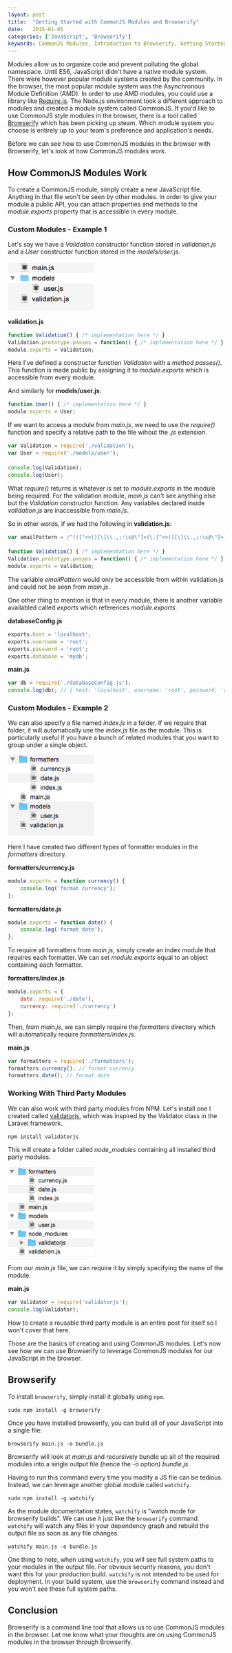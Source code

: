 ```yaml
---
layout: post
title:  "Getting Started with CommonJS Modules and Browserify"
date:   2015-01-05
categories: ['JavaScript', 'Browserify']
keywords: CommonJS Modules, Introduction to Browserify, Getting Started with Browserify, Browserify Tutorial, CommonJS tutorial, CommonJS vs AMD, CommonJS and Browserify tutorial
---
```


Modules allow us to organize code and prevent polluting the global namespace. Until ES6, JavaScript didn't have a native module system. There were however popular module systems created by the community. In the browser, the most popular module system was the Asynchronous Module Definition (AMD). In order to use AMD modules, you could use a library like [Require.js](http://requirejs.org/). The Node.js environment took a different approach to modules and created a module system called CommonJS. If you'd like to use CommonJS style modules in the browser, there is a tool called [Browserify](http://browserify.org/) which has been picking up steam. Which module system you choose is entirely up to your team's preference and application's needs. 

Before we can see how to use CommonJS modules in the browser with Browserify, let's look at how CommonJS modules work.

## How CommonJS Modules Work

To create a CommonJS module, simply create a new JavaScript file. Anything in that file won't be seen by other modules. In order to give your module a public API, you can attach properties and methods to the _module.exports_ property that is accessible in every module.

### Custom Modules - Example 1

Let's say we have a _Validation_ constructor function stored in _validation.js_ and a _User_ constructor function stored in the _models/user.js_.

<img src="/images/browserify/folderstructure1.png" alt="Example 1 folder structure" style="width: 200px;">

__validation.js__

```js
function Validation() { /* implementation here */ }
Validation.prototype.passes = function() { /* implementation here */ };
module.exports = Validation;
```

Here I've defined a constructor function _Validation_ with a method _passes()_. This function is made public by assigning it to _module.exports_ which is accessible from every module.

And similarly for __models/user.js__:

```js
function User() { /* implementation here */ }
module.exports = User;
```

If we want to access a module from _main.js_, we need to use the _require()_ function and specify a relative path to the file wihout the _.js_ extension.

```js
var Validation = require('./validation');
var User = require('./models/user');

console.log(Validation);
console.log(User);
```

What _require()_ returns is whatever is set to _module.exports_ in the module being required. For the validation module, _main.js_ can't see anything else but the _Validation_ constructor function. Any variables declared inside _validation.js_ are inaccessible from _main.js_.

So in other words, if we had the following in __validation.js__:

```js
var emailPattern = /^(([^<>()[\]\\.,;:\s@\"]+(\.[^<>()[\]\\.,;:\s@\"]+)*)|(\".+\"))@((\[[0-9]{1,3}\.[0-9]{1,3}\.[0-9]{1,3}\.[0-9]{1,3}\])|(([a-zA-Z\-0-9]+\.)+[a-zA-Z]{2,}))$/;

function Validation() { /* implementation here */ }
Validation.prototype.passes = function() { /* implementation here */ };
module.exports = Validation;
```

The variable _emailPattern_ would only be accessible from within validation.js and could not be seen from _main.js_.

One other thing to mention is that in every module, there is another variable availabled called _exports_ which references _module.exports_.

__databaseConfig.js__

```js
exports.host = 'localhost';
exports.username = 'root';
exports.password = 'root';
exports.database = 'mydb';
```

__main.js__

```js
var db = require('./databaseConfig.js');
console.log(db); // { host: 'localhost', username: 'root', password: 'root', database: 'mydb' }
```

### Custom Modules - Example 2

We can also specify a file named _index.js_ in a folder. If we require that folder, it will automatically use the _index.js_ file as the module. This is particularly useful if you have a bunch of related modules that you want to group under a single object.

<img src="/images/browserify/folderstructure2.png" alt="Example 2 folder structure" style="width: 200px;">

Here I have created two different types of formatter modules in the _formatters_ directory.

__formatters/currency.js__

```js
module.exports = function currency() {
	console.log('format currency');
};
```

__formatters/date.js__

```js
module.exports = function date() {
	console.log('format date');
};
```

To require all formatters from _main.js_, simply create an index module that requires each formatter. We can set _module.exports_ equal to an object containing each formatter.

__formatters/index.js__

```js
module.exports = {
	date: require('./date'),
	currency: require('./currency')
};
```

Then, from _main.js_, we can simply require the _formatters_ directory which will automatically require _formatters/index.js_.

__main.js__

```js
var formatters = require('./formatters');
formatters.currency(); // format currency
formatters.date(); // format date
```

### Working With Third Party Modules

We can also work with third party modules from NPM. Let's install one I created called [validatorjs](https://www.npmjs.com/package/validatorjs), which was inspired by the Validator class in the Laravel framework.

```
npm install validatorjs
```

This will create a folder called _node\_modules_ containing all installed third party modules.


<img src="/images/browserify/folderstructure3.png" alt="Example 3 folder structure" style="width: 200px;">

From our _main.js_ file, we can require it by simply specifying the name of the module.

__main.js__

```js
var Validator = require('validatorjs');
console.log(Validator);
```

How to create a reusable third party module is an entire post for itself so I won't cover that here.

Those are the basics of creating and using CommonJS modules. Let's now see how we can use Browserify to leverage CommonJS modules for our JavaScript in the browser.

## Browserify

To install `browserify`, simply install it globally using `npm`.

```
sudo npm install -g browserify
```

Once you have installed browserify, you can build all of your JavaScript into a single file:

```
browserify main.js -o bundle.js
```

Browserify will look at _main.js_ and recursively bundle up all of the required modules into a single output file (hence the -o option) _bundle.js_.

Having to run this command every time you modify a JS file can be tedious. Instead, we can leverage another global module called `watchify`.

```
sudo npm install -g watchify
```

As the module documentation states, `watchify` is "watch mode for browserify builds". We can use it just like the `browserify` command. `watchify` will watch any files in your dependency graph and rebuild the output file as soon as any file changes.

```
watchify main.js -o bundle.js
```

One thing to note, when using `watchify`, you will see full system paths to your modules in the output file. For obvious security reasons, you don't want this for your production build. `watchify` is not intended to be used for deployment. In your build system, use the `browserify` command instead and you won't see these full system paths.

## Conclusion

Browserify is a command line tool that allows us to use CommonJS modules in the browser. Let me know what your thoughts are on using CommonJS modules in the browser through Browserify.